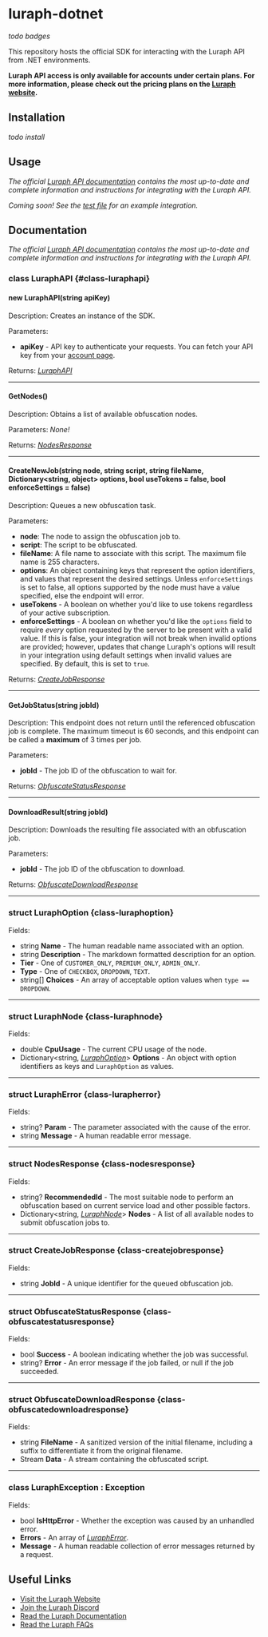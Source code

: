 # luraph-dotnet

*todo badges*

This repository hosts the official SDK for interacting with the Luraph API from .NET environments.

**Luraph API access is only available for accounts under certain plans. For more information, please check out the pricing plans on the [Luraph website](https://lura.ph/#pricing).**

## Installation

*todo install*

## Usage

*The official [Luraph API documentation](https://lura.ph/dashboard/documents/apidoc) contains the most up-to-date and complete information and instructions for integrating with the Luraph API.*

*Coming soon! See the [test file](LuraphTests/Program.cs) for an example integration.*

## Documentation

*The official [Luraph API documentation](https://lura.ph/dashboard/documents/apidoc) contains the most up-to-date and complete information and instructions for integrating with the Luraph API.*

### class LuraphAPI {#class-luraphapi}

#### new LuraphAPI(string apiKey)

Description: Creates an instance of the SDK.

Parameters:
- **apiKey** - API key to authenticate your requests. You can fetch your API key from your [account page](https://lura.ph/dashboard/account).

Returns: [*LuraphAPI*](#class-luraphapi)

---

#### GetNodes()

Description: Obtains a list of available obfuscation nodes.

Parameters: *None!*

Returns: [*NodesResponse*](#class-nodesresponse)

---

#### CreateNewJob(string node, string script, string fileName, Dictionary<string, object> options, bool useTokens = false, bool enforceSettings = false)

Description: Queues a new obfuscation task.

Parameters:
- **node**: The node to assign the obfuscation job to.
- **script**: The script to be obfuscated.
- **fileName**: A file name to associate with this script. The maximum file name is 255 characters.
- **options**: An object containing keys that represent the option identifiers, and values that represent the desired settings. Unless `enforceSettings` is set to false, all options supported by the node must have a value specified, else the endpoint will error.
- **useTokens** - A boolean on whether you'd like to use tokens regardless of your active subscription.
- **enforceSettings** - A boolean on whether you'd like the `options` field to require *every* option requested by the server to be present with a valid value. If this is false, your integration will not break when invalid options are provided; however, updates that change Luraph's options will result in your integration using default settings when invalid values are specified. By default, this is set to `true`.

Returns: [*CreateJobResponse*](#class-createjobresponse)

---

#### GetJobStatus(string jobId)

Description: This endpoint does not return until the referenced obfuscation job is complete. The maximum timeout is 60 seconds, and this endpoint can be called a **maximum** of 3 times per job.

Parameters:
- **jobId** - The job ID of the obfuscation to wait for.

Returns: [*ObfuscateStatusResponse*](#class-obfuscatestatusresponse)

---

#### DownloadResult(string jobId)

Description: Downloads the resulting file associated with an obfuscation job.

Parameters:
- **jobId** - The job ID of the obfuscation to download.

Returns: [*ObfuscateDownloadResponse*](#class-obfuscatedownloadresponse)

---

### struct LuraphOption {class-luraphoption}

Fields:
- string **Name** - The human readable name associated with an option.
- string **Description** - The markdown formatted description for an option.
- **Tier** - One of `CUSTOMER_ONLY`, `PREMIUM_ONLY`, `ADMIN_ONLY`.
- **Type** - One of `CHECKBOX`, `DROPDOWN`, `TEXT`.
- string[] **Choices** - An array of acceptable option values when `type == DROPDOWN`.

---

### struct LuraphNode {class-luraphnode}

Fields:
- double **CpuUsage** - The current CPU usage of the node.
- Dictionary&lt;string, [*LuraphOption*](#class-luraphoption)&gt; **Options** - An object with option identifiers as keys and `LuraphOption` as values.

---

### struct LuraphError {class-lurapherror}

Fields:
- string? **Param** - The parameter associated with the cause of the error.
- string **Message** - A human readable error message.

---

### struct NodesResponse {class-nodesresponse}

Fields:
- string? **RecommendedId** - The most suitable node to perform an obfuscation based on current service load and other possible factors.
- Dictionary&lt;string, [*LuraphNode*](#class-luraphnode)&gt; **Nodes** - A list of all available nodes to submit obfuscation jobs to.

---

### struct CreateJobResponse {class-createjobresponse}

Fields:
- string **JobId** - A unique identifier for the queued obfuscation job.

---

### struct ObfuscateStatusResponse {class-obfuscatestatusresponse}

Fields:
- bool **Success** - A boolean indicating whether the job was successful.
- string? **Error** - An error message if the job failed, or null if the job succeeded.

---

### struct ObfuscateDownloadResponse {class-obfuscatedownloadresponse}

Fields:
- string **FileName** - A sanitized version of the initial filename, including a suffix to differentiate it from the original filename.
- Stream **Data** - A stream containing the obfuscated script.

---

### class LuraphException : Exception

Fields:
- bool **IsHttpError** - Whether the exception was caused by an unhandled error.
- **Errors** - An array of [*LuraphError*](#class-lurapherror).
- **Message** - A human readable collection of error messages returned by a request.

## Useful Links
- [Visit the Luraph Website](https://lura.ph/ "Luraph - Online Lua Obfuscation")
- [Join the Luraph Discord](https://discord.lura.ph/ "Luraph Discord Server")
- [Read the Luraph Documentation](https://lura.ph/dashboard/documents "Luraph Documentation")
- [Read the Luraph FAQs](https://lura.ph/dashboard/faq "Luraph Frequently Asked Questions")